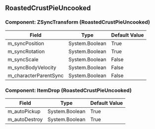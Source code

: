 ## RoastedCrustPieUncooked

### Component: ZSyncTransform (RoastedCrustPieUncooked)

|Field|Type|Default Value|
|---|---|---|
|m_syncPosition|System.Boolean|True|
|m_syncRotation|System.Boolean|True|
|m_syncScale|System.Boolean|False|
|m_syncBodyVelocity|System.Boolean|False|
|m_characterParentSync|System.Boolean|False|

### Component: ItemDrop (RoastedCrustPieUncooked)

|Field|Type|Default Value|
|---|---|---|
|m_autoPickup|System.Boolean|True|
|m_autoDestroy|System.Boolean|True|

